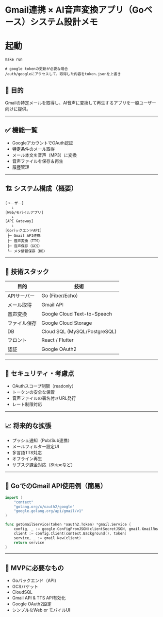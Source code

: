 # Gmail連携 × AI音声変換アプリ（Goベース）システム設計メモ

# 起動
```
make run

# google tokenの更新が必要な場合
/auth/googleにアクセスして、取得した内容をtoken.jsonを上書き
```

## 🎯 目的
Gmailの特定メールを取得し、AI音声に変換して再生するアプリを一般ユーザー向けに提供。

---

## ✅ 機能一覧

- GoogleアカウントでOAuth認証
- 特定条件のメール取得
- メール本文を音声（MP3）に変換
- 音声ファイルを保存＆再生
- 履歴管理

---

## 🏗️ システム構成（概要）

```
[ユーザー]
   ↓
[Web/モバイルアプリ]
   ↓
[API Gateway]
   ↓
[GoバックエンドAPI]
 ├─ Gmail API連携
 ├─ 音声変換（TTS）
 ├─ 音声保存（GCS）
 └─ メタ情報保存（DB）
```

---

## 🧱 技術スタック

| 目的         | 技術                         |
|--------------|------------------------------|
| APIサーバー   | Go (Fiber/Echo)               |
| メール取得     | Gmail API                     |
| 音声変換       | Google Cloud Text-to-Speech   |
| ファイル保存   | Google Cloud Storage          |
| DB            | Cloud SQL (MySQL/PostgreSQL) |
| フロント       | React / Flutter               |
| 認証          | Google OAuth2                 |

---

## 🔐 セキュリティ・考慮点

- OAuthスコープ制限（readonly）
- トークンの安全な保管
- 音声ファイルの署名付きURL発行
- レート制限対応

---

## 📈 将来的な拡張

- プッシュ通知（Pub/Sub連携）
- メールフィルター設定UI
- 多言語TTS対応
- オフライン再生
- サブスク課金対応（Stripeなど）

---

## 🔧 GoでのGmail API使用例（簡易）

```go
import (
    "context"
    "golang.org/x/oauth2/google"
    "google.golang.org/api/gmail/v1"
)

func getGmailService(token *oauth2.Token) *gmail.Service {
    config, _ := google.ConfigFromJSON(clientSecretJSON, gmail.GmailReadonlyScope)
    client := config.Client(context.Background(), token)
    service, _ := gmail.New(client)
    return service
}
```

---

## 🚀 MVPに必要なもの

- Goバックエンド（API）
- GCSバケット
- CloudSQL
- Gmail API & TTS API有効化
- Google OAuth2設定
- シンプルなWeb or モバイルUI
